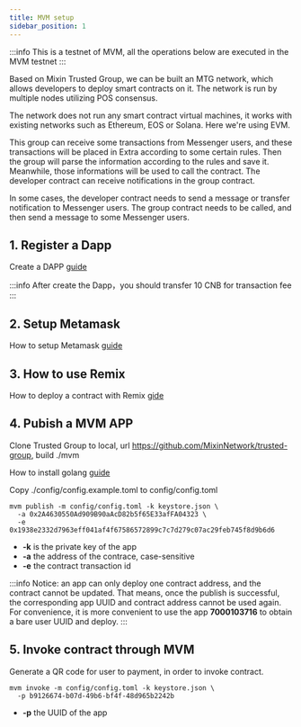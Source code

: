 ```yaml
---
title: MVM setup
sidebar_position: 1
---
```


:::info
This is a testnet of MVM, all the operations below are executed in the MVM testnet
:::

Based on Mixin Trusted Group, we can be built an MTG network, which allows developers to deploy smart contracts on it. The network is run by multiple nodes utilizing POS consensus.

The network does not run any smart contract virtual machines, it works with existing networks such as Ethereum, EOS or Solana. Here we're using EVM.

This group can receive some transactions from Messenger users, and these transactions will be placed in Extra according to some certain rules. Then the group will parse the information according to the rules and save it. Meanwhile, those informations will be used to call the contract. The developer contract can receive notifications in the group contract.

In some cases, the developer contract needs to send a message or transfer notification to Messenger users. The group contract needs to be called, and then send a message to some Messenger users.

## 1. Register a Dapp

Create a DAPP [guide](/docs/dapp/getting-started/create-dapp)

:::info
After create the Dapp，you should transfer 10 CNB for transaction fee
:::

## 2. Setup Metamask

How to setup Metamask [guide](/docs/mainnet/mvm/metamask)

## 3. How to use Remix

How to deploy a contract with Remix [gide](/docs/mainnet/mvm/remix)

## 4. Pubish a MVM APP

Clone Trusted Group to local, url <https://github.com/MixinNetwork/trusted-group>, build ./mvm

How to install golang [guide](https://go.dev/doc/install)

Copy ./config/config.example.toml to config/config.toml

```shell
mvm publish -m config/config.toml -k keystore.json \
  -a 0x2A4630550Ad909B90aAcD82b5f65E33afFA04323 \
  -e 0x1938e2332d7963eff041af4f67586572899c7c7d279c07ac29feb745f8d9b6d6
```

- **-k** is the private key of the app
- **-a** the address of the contrace, case-sensitive
- **-e** the contract transaction id

:::info
Notice: an app can only deploy one contract address, and the contract cannot be updated. That means, once the publish is successful, the corresponding app UUID and contract address cannot be used again. For convenience, it is more convenient to use the app **7000103716** to obtain a bare user UUID and deploy.
:::

## 5. Invoke contract through MVM

Generate a QR code for user to payment, in order to invoke contract.

```shell
mvm invoke -m config/config.toml -k keystore.json \
  -p b9126674-b07d-49b6-bf4f-48d965b2242b
```

- **-p** the UUID of the app
